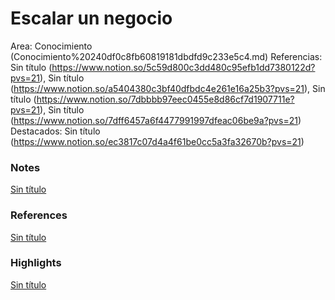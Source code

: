 # Escalar un negocio

Area: Conocimiento (Conocimiento%20240df0c8fb60819181dbdfd9c233e5c4.md)
Referencias: Sin título (https://www.notion.so/5c59d800c3dd480c95efb1dd7380122d?pvs=21), Sin título (https://www.notion.so/a5404380c3bf40dfbdc4e261e16a25b3?pvs=21), Sin título (https://www.notion.so/7dbbbb97eec0455e8d86cf7d1907711e?pvs=21), Sin título (https://www.notion.so/7dff6457a6f4477991997dfeac06be9a?pvs=21)
Destacados: Sin título (https://www.notion.so/ec3817c07d4a4f61be0cc5a3fa32670b?pvs=21)

### Notes

[Sin título](Sin%20ti%CC%81tulo%20240df0c8fb60813d80d8d9cb34ce5ea0.csv)

### References

[Sin título](Sin%20ti%CC%81tulo%20240df0c8fb60811aa7e9f3487091a0d7.csv)

### Highlights

[Sin título](Sin%20ti%CC%81tulo%20240df0c8fb6081b78a04fba2b885d503.csv)